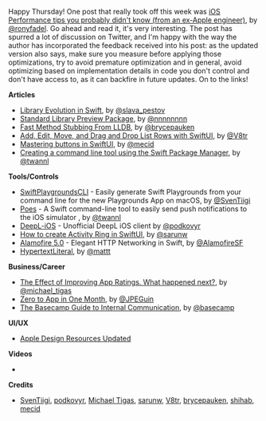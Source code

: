 Happy Thursday! One post that really took off this week was [iOS Performance tips you probably didn't know (from an ex-Apple engineer)](https://www.fadel.io/blog/posts/ios-performance-tips-you-probably-didnt-know/), by [@ronyfadel](https://twitter.com/ronyfadel). Go ahead and read it, it's very interesting. The post has spurred a lot of discussion on Twitter, and I'm happy with the way the author has incorporated the feedback received into his post: as the updated version also says, make sure you measure before applying those optimizations, try to avoid premature optimization and in general, avoid optimizing based on implementation details in code you don't control and don't have access to, as it can backfire in future updates. On to the links!

**Articles**

* [Library Evolution in Swift](https://swift.org/blog/library-evolution/), by [@slava_pestov](https://twitter.com/slava_pestov/)
* [Standard Library Preview Package](https://swift.org/blog/preview-package/), by [@nnnnnnnn](twitter.com/nnnnnnnn)
* [Fast Method Stubbing From LLDB](https://bryce.co/lldb-method-stubbing/), by [@brycepauken](https://twitter.com/brycepauken)
* [Add, Edit, Move, and Drag and Drop List Rows with SwiftUI](https://www.vadimbulavin.com/add-edit-move-and-drag-and-drop-in-swiftui-list/), by [@V8tr](https://twitter.com/V8tr)
* [Mastering buttons in SwiftUI](https://swiftwithmajid.com/2020/02/19/mastering-buttons-in-swiftui/), by [@mecid](https://twitter.com/mecid)
* [Creating a command line tool using the Swift Package Manager](https://www.avanderlee.com/swift/command-line-tool-package-manager), by [@twannl](https://www.twitter.com/twannl)

**Tools/Controls**

* [SwiftPlaygroundsCLI](https://github.com/SvenTiigi/SwiftPlaygroundsCLI) - Easily generate Swift Playgrounds from your command line for the new Playgrounds App on macOS, by [@SvenTiigi](https://twitter.com/SvenTiigi)
* [Poes](https://github.com/AvdLee/Poes) - A Swift command-line tool to easily send push notifications to the iOS simulator , by [@twannl](https://www.twitter.com/twannl)
* [DeepL-iOS](https://github.com/podkovyrin/deepl-ios) - Unofficial DeepL iOS client by [@podkovyr](http://twitter.com/podkovyr)
* [How to create Activity Ring in SwiftUI](https://sarunw.com/posts/how-to-create-activity-ring-in-swiftui/), by [@sarunw](https://twitter.com/sarunw)
* [Alamofire 5.0](https://github.com/Alamofire/Alamofire/releases/tag/5.0.0) - Elegant HTTP Networking in Swift, by [@AlamofireSF](https://twitter.com/AlamofireSF)
* [HypertextLiteral](https://github.com/NSHipster/HypertextLiteral), by [@mattt](https://twitter.com/mattt)

**Business/Career**

* [The Effect of Improving App Ratings. What happened next?](https://heyimakeapps.com/blog/the-effect-of-improving-app-ratings-what-happened-next), by [@michael_tigas](http://twitter.com/michael_tigas)
* [Zero to App in One Month](https://medium.com/@shihab.mehboob/zero-to-app-in-one-month-88a8b0f425dc), by [@JPEGuin](http://twitter.com/JPEGuin)
* [The Basecamp Guide to Internal Communication](https://basecamp.com/guides/how-we-communicate), by [@basecamp](https://twitter.com/basecamp)

**UI/UX**

* [Apple Design Resources Updated](https://developer.apple.com/design/whats-new/?id=02142020a)

**Videos**

* 

**Credits**

* [SvenTiigi](https://github.com/SvenTiigi), [podkovyr](https://github.com/podkovyrin), [Michael Tigas](https://github.com/teeeeeegz/), [sarunw](https://github.com/sarunw), [V8tr](https://github.com/V8tr), [brycepauken](https://github.com/brycepauken),  [shihab](https://github.com/shihabM), [mecid](https://github.com/mecid)
